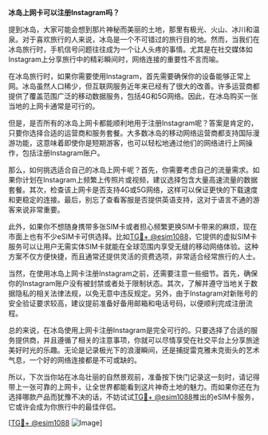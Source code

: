 **冰岛上网卡可以注册Instagram吗？**

提到冰岛，大家可能会想到那片神秘而美丽的土地，那里有极光、火山、冰川和温泉。对于喜欢旅行的人来说，冰岛是一个不可错过的旅行目的地。然而，当我们在冰岛旅行时，手机信号问题往往成为一个让人头疼的事情。尤其是在社交媒体如Instagram上分享旅行中的精彩瞬间时，网络连接的重要性不言而喻。

在冰岛旅行时，如果你需要使用Instagram，首先需要确保你的设备能够正常上网。冰岛虽然人口稀少，但互联网服务近年来已经有了很大的改善。许多运营商都提供了覆盖范围广泛的移动数据服务，包括4G和5G网络。因此，在冰岛购买一张当地的上网卡通常是可行的。

但是，是否所有的冰岛上网卡都能顺利地用于注册Instagram呢？答案是肯定的，只要你选择合适的运营商和服务套餐。大多数冰岛的移动网络运营商都支持国际漫游功能，这意味着即使你是短期游客，也可以轻松地通过他们的网络进行上网操作，包括注册Instagram账户。

那么，如何挑选适合自己的冰岛上网卡呢？首先，你需要考虑自己的流量需求。如果你计划在Instagram上频繁上传照片或视频，建议选择包含大量高速流量的数据套餐。其次，检查该上网卡是否支持4G或5G网络，这样可以保证更快的下载速度和更稳定的连接。最后，别忘了查看客服是否提供英语支持，这对于语言不通的游客来说非常重要。

此外，如果你不想随身携带多张SIM卡或者担心频繁更换SIM卡带来的麻烦，现在市面上也有不少eSIM卡可供选择。比如[TG💪+ @esim1088](https://t.me/s/esim1088)，它提供的虚拟SIM卡服务可以让用户无需实体SIM卡就能在全球范围内享受无缝的移动网络体验。这种方案不仅方便快捷，而且通常还提供灵活的资费选项，非常适合经常旅行的人士。

当然，在使用冰岛上网卡注册Instagram之前，还需要注意一些细节。首先，确保你的Instagram账户没有被封禁或者处于限制状态。其次，了解并遵守当地关于数据隐私的相关法律法规，以免无意中违反规定。另外，由于Instagram对新账号的安全验证要求较高，建议提前准备好备用邮箱和电话号码，以便顺利完成注册流程。

总的来说，在冰岛使用上网卡注册Instagram是完全可行的。只要选择了合适的服务提供商，并且遵循了相关的注意事项，你就可以尽情享受在社交平台上分享旅途美好时光的乐趣。无论是记录极光下的浪漫瞬间，还是捕捉雷克雅未克街头的艺术气息，一个好的网络连接都是不可或缺的。

所以，下次当你站在冰岛壮丽的自然景观前，准备按下快门记录这一刻时，请记得带上一张可靠的上网卡，让全世界都能看到这片神奇土地的魅力。而如果你还在为选择哪款产品而犹豫不决的话，不妨试试[TG💪+ @esim1088](https://t.me/s/esim1088)推出的eSIM卡服务，它或许会成为你旅行中的最佳伴侣。

[[TG💪+ @esim1088](https://t.me/s/esim1088) ![Image](https://i.postimg.cc/4NQfJmqS/Snipaste-2025-05-13-00-14-12.png)]